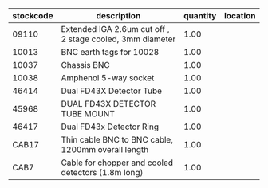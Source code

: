 |stockcode|description|quantity|location|
|---------|-----------|--------|--------|
|09110|Extended IGA 2.6um cut off , 2 stage cooled, 3mm diameter|1.00||
|10013|BNC earth tags for 10028|1.00||
|10037|Chassis BNC|1.00||
|10038|Amphenol  5-way socket|1.00||
|46414|Dual FD43X Detector Tube|1.00||
|45968|DUAL FD43X DETECTOR TUBE MOUNT|1.00||
|46417|Dual FD43x Detector Ring|1.00||
|CAB17|Thin cable BNC to BNC cable, 1200mm overall length|1.00||
|CAB7|Cable for chopper and cooled detectors (1.8m long)|1.00||
